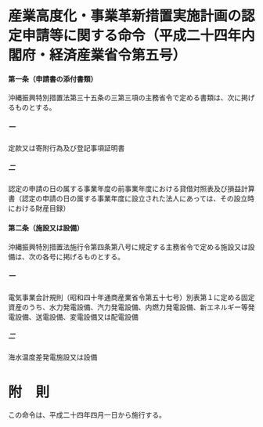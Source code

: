 # 産業高度化・事業革新措置実施計画の認定申請等に関する命令（平成二十四年内閣府・経済産業省令第五号）
#### 第一条（申請書の添付書類）
沖縄振興特別措置法第三十五条の三第三項の主務省令で定める書類は、次に掲げるものとする。
##### 一
定款又は寄附行為及び登記事項証明書
##### 二
認定の申請の日の属する事業年度の前事業年度における貸借対照表及び損益計算書（認定の申請の日の属する事業年度に設立された法人にあっては、その設立時における財産目録）
#### 第二条（施設又は設備）
沖縄振興特別措置法施行令第四条第八号に規定する主務省令で定める施設又は設備は、次の各号に掲げるものとする。
##### 一
電気事業会計規則（昭和四十年通商産業省令第五十七号）別表第１に定める固定資産のうち、水力発電設備、汽力発電設備、内燃力発電設備、新エネルギー等発電設備、送電設備、変電設備又は配電設備
##### 二
海水温度差発電施設又は設備
# 附　則
この命令は、平成二十四年四月一日から施行する。

